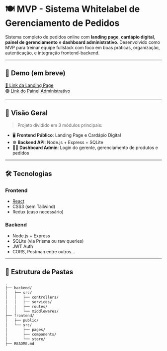 # 🍽️ MVP - Sistema Whitelabel de Gerenciamento de Pedidos

Sistema completo de pedidos online com **landing page**, **cardápio digital**, **painel de gerenciamento** e **dashboard administrativo**. Desenvolvido como MVP para treinar equipe fullstack com foco em boas práticas, organização, autenticação, e integração frontend-backend.

---

## 🔗 Demo (em breve)

[🔴 Link da Landing Page](#)  
[🟢 Link do Painel Administrativo](#)

---

## 🧠 Visão Geral

> Projeto dividido em 3 módulos principais:

- 🖥️ **Frontend Público**: Landing Page e Cardápio Digital
- ⚙️ **Backend API**: Node.js + Express + SQLite
- 🧑‍💼 **Dashboard Admin**: Login do gerente, gerenciamento de produtos e pedidos

---

## 🛠️ Tecnologias

### Frontend
- [React](https://react.dev/)
- CSS3 (sem Tailwind)
- Redux (caso necessário)

### Backend
- Node.js + Express
- SQLite (via Prisma ou raw queries)
- JWT Auth
- CORS, Postman entre outros...

---

## 📁 Estrutura de Pastas

```bash
.
├── backend/
│   ├── src/
│   │   ├── controllers/
│   │   ├── services/
│   │   ├── routes/
│   │   └── middlewares/
├── frontend/
│   ├── public/
│   └── src/
│       ├── pages/
│       ├── components/
│       └── store/
├── README.md
